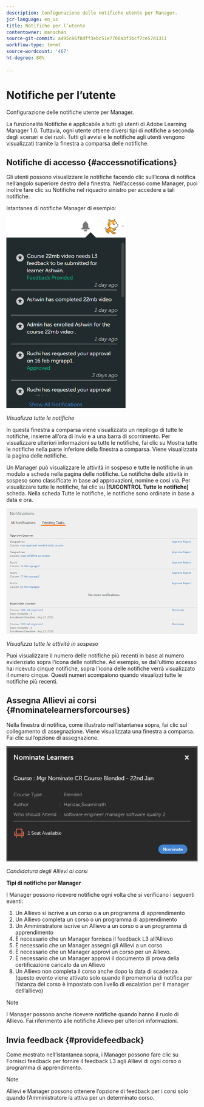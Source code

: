 ```yaml
---
description: Configurazione delle notifiche utente per Manager.
jcr-language: en_us
title: Notifiche per l’utente
contentowner: manochan
source-git-commit: a495c86f8dff3ebc51e7700a3f3bcf7ce57d1311
workflow-type: tm+mt
source-wordcount: '467'
ht-degree: 80%

---
```




# Notifiche per l’utente

Configurazione delle notifiche utente per Manager.

La funzionalità Notifiche è applicabile a tutti gli utenti di Adobe Learning Manager 1.0. Tuttavia, ogni utente ottiene diversi tipi di notifiche a seconda degli scenari e dei ruoli. Tutti gli avvisi e le notifiche agli utenti vengono visualizzati tramite la finestra a comparsa delle notifiche.

## Notifiche di accesso {#accessnotifications}

Gli utenti possono visualizzare le notifiche facendo clic sull’icona di notifica nell’angolo superiore destro della finestra. Nell’accesso come Manager, puoi inoltre fare clic su Notifiche nel riquadro sinistro per accedere a tali notifiche.

Istantanea di notifiche Manager di esempio:

![](assets/manager-notifications-2.png)

*Visualizza tutte le notifiche*

In questa finestra a comparsa viene visualizzato un riepilogo di tutte le notifiche, insieme all’ora di invio e a una barra di scorrimento. Per visualizzare ulteriori informazioni su tutte le notifiche, fai clic su Mostra tutte le notifiche nella parte inferiore della finestra a comparsa. Viene visualizzata la pagina delle notifiche.

Un Manager può visualizzare le attività in sospeso e tutte le notifiche in un modulo a schede nella pagina delle notifiche. Le notifiche delle attività in sospeso sono classificate in base ad approvazioni, nomine e così via. Per visualizzare tutte le notifiche, fai clic su **[!UICONTROL Tutte le notifiche]** scheda. Nella scheda Tutte le notifiche, le notifiche sono ordinate in base a data e ora.

![](assets/manager-notifications-page.png)

*Visualizza tutte le attività in sospeso*

Puoi visualizzare il numero delle notifiche più recenti in base al numero evidenziato sopra l’icona delle notifiche. Ad esempio, se dall’ultimo accesso hai ricevuto cinque notifiche, sopra l’icona delle notifiche verrà visualizzato il numero cinque. Questi numeri scompaiono quando visualizzi tutte le notifiche più recenti.

## Assegna Allievi ai corsi {#nominatelearnersforcourses}

Nella finestra di notifica, come illustrato nell’istantanea sopra, fai clic sul collegamento di assegnazione. Viene visualizzata una finestra a comparsa. Fai clic sull’opzione di assegnazione.

![](assets/nominate-learners.png)

*Candidatura degli Allievi ai corsi*

**Tipi di notifiche per Manager**

I Manager possono ricevere notifiche ogni volta che si verificano i seguenti eventi:

1. Un Allievo si iscrive a un corso o a un programma di apprendimento
1. Un Allievo completa un corso o un programma di apprendimento
1. Un Amministratore iscrive un Allievo a un corso o a un programma di apprendimento
1. È necessario che un Manager fornisca il feedback L3 all’Allievo
1. È necessario che un Manager assegni gli Allievi a un corso
1. È necessario che un Manager approvi un corso per un Allievo.
1. È necessario che un Manager approvi il documento di prova della certificazione caricato da un Allievo
1. Un Allievo non completa il corso anche dopo la data di scadenza. (questo evento viene attivato solo quando il promemoria di notifica per l’istanza del corso è impostato con livello di escalation per il manager dell’allievo)

>[!NOTE]
>
>I Manager possono anche ricevere notifiche quando hanno il ruolo di Allievo. Fai riferimento alle notifiche Allievo per ulteriori informazioni.

## Invia feedback {#providefeedback}

Come mostrato nell’istantanea sopra, i Manager possono fare clic su Fornisci feedback per fornire il feedback L3 agli Allievi di ogni corso o programma di apprendimento.

>[!NOTE]
>
>Allievi e Manager possono ottenere l’opzione di feedback per i corsi solo quando l’Amministratore la attiva per un determinato corso.
